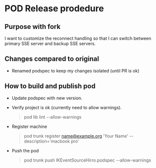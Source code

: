 # POD Release prodedure

## Purpose with fork

I want to customize the reconnect handling so that I can switch between primary SSE server and backup SSE servers.

## Changes compared to original
* Renamed podspec to keep my changes isolated (until PR is ok)

## How to build and publish pod

* Update podspec with new version.

* Verify project is ok (currently need to allow warnings).
 	> pod lib lint --allow-warnings 

* Register machine
	> pod trunk register name@example.org 'Your Name' --description='macbook pro'

* Push the pod
	> pod trunk push IKEventSourceHirro.podspec --allow-warnings




